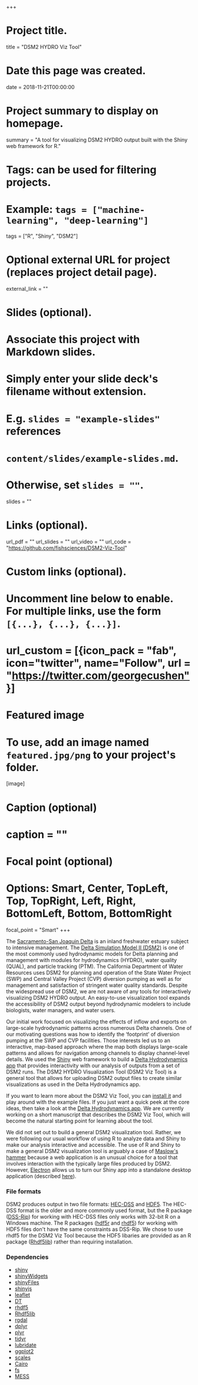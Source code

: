 +++
# Project title.
title = "DSM2 HYDRO Viz Tool"

# Date this page was created.
date = 2018-11-21T00:00:00

# Project summary to display on homepage.
summary = "A tool for visualizing DSM2 HYDRO output built with the Shiny web framework for R."

# Tags: can be used for filtering projects.
# Example: `tags = ["machine-learning", "deep-learning"]`
tags = ["R", "Shiny", "DSM2"]

# Optional external URL for project (replaces project detail page).
external_link = ""

# Slides (optional).
#   Associate this project with Markdown slides.
#   Simply enter your slide deck's filename without extension.
#   E.g. `slides = "example-slides"` references 
#   `content/slides/example-slides.md`.
#   Otherwise, set `slides = ""`.
slides = ""

# Links (optional).
url_pdf = ""
url_slides = ""
url_video = ""
url_code = "https://github.com/fishsciences/DSM2-Viz-Tool"

# Custom links (optional).
#   Uncomment line below to enable. For multiple links, use the form `[{...}, {...}, {...}]`.
# url_custom = [{icon_pack = "fab", icon="twitter", name="Follow", url = "https://twitter.com/georgecushen"}]

# Featured image
# To use, add an image named `featured.jpg/png` to your project's folder. 
[image]
  # Caption (optional)
  # caption = ""
  
  # Focal point (optional)
  # Options: Smart, Center, TopLeft, Top, TopRight, Left, Right, BottomLeft, Bottom, BottomRight
  focal_point = "Smart"
+++

The [Sacramento-San Joaquin Delta](https://sacdeltaguide.atavist.com/) is an inland freshwater estuary subject to intensive management. The [Delta Simulation Model II (DSM2)](http://baydeltaoffice.water.ca.gov/modeling/deltamodeling/models/dsm2/dsm2.cfm) is one of the most commonly used hydrodynamic models for Delta planning and management with modules for hydrodynamics (HYDRO), water quality (QUAL), and particle tracking (PTM). The California Department of Water Resources uses DSM2 for planning and operation of the State Water Project (SWP) and Central Valley Project (CVP) diversion pumping as well as for management and satisfaction of stringent water quality standards. Despite the widespread use of DSM2, we are not aware of any tools for interactively visualizing DSM2 HYDRO output. An easy-to-use visualization tool expands the accessibility of DSM2 output beyond hydrodynamic modelers to include biologists, water managers, and water users.

Our initial work focused on visualizing the effects of inflow and exports on large-scale hydrodynamic patterns across numerous Delta channels. One of our motivating questions was how to identify the ‘footprint’ of diversion pumping at the SWP and CVP facilities. Those interests led us to an interactive, map-based approach where the map both displays large-scale patterns and allows for navigation among channels to display channel-level details. We used the [Shiny](https://shiny.rstudio.com/) web framework to build a [Delta Hydrodynamics app](https://fishsciences.shinyapps.io/delta-hydrodynamics/) that provides interactivity with our analysis of outputs from a set of DSM2 runs. The DSM2 HYDRO Visualization Tool (DSM2 Viz Tool) is a general tool that allows for uploading DSM2 output files to create similar visualizations as used in the Delta Hydrodynamics app.

If you want to learn more about the DSM2 Viz Tool, you can [install it](https://github.com/fishsciences/DSM2-Viz-Tool) and play around with the example files. If you just want a quick peek at the core ideas, then take a look at the [Delta Hydrodynamics app](https://fishsciences.shinyapps.io/delta-hydrodynamics/). We are currently working on a short manuscript that describes the DSM2 Viz Tool, which will become the natural starting point for learning about the tool.

We did not set out to build a general DSM2 visualization tool. Rather, we were following our usual workflow of using R to analyze data and Shiny to make our analysis interactive and accessible. The use of R and Shiny to make a general DSM2 visualization tool is arguably a case of [Maslow's hammer](https://en.wikipedia.org/wiki/Law_of_the_instrument) because a web application is an unusual choice for a tool that involves interaction with the typically large files produced by DSM2. However, [Electron](https://electronjs.org/) allows us to turn our Shiny app into a standalone desktop application (described [here](/post/deploy-shiny-electron/)). 

### File formats

DSM2 produces output in two file formats: [HEC-DSS](http://www.hec.usace.army.mil/software/hec-dss/) and [HDF5](https://portal.hdfgroup.org/display/HDF5/HDF5). The HEC-DSS format is the older and more commonly used format, but the R package ([DSS-Rip](https://github.com/eheisman/dssrip)) for working with HEC-DSS files only works with 32-bit R on a Windows machine. The R packages ([hdf5r](https://github.com/hhoeflin/hdf5r) and [rhdf5](https://bioconductor.org/packages/release/bioc/html/rhdf5.html)) for working with HDF5 files don't have the same constraints as DSS-Rip. We chose to use rhdf5 for the DSM2 Viz Tool because the HDF5 libaries are provided as an R package ([Rhdf5lib](https://bioconductor.org/packages/release/bioc/html/Rhdf5lib.html)) rather than requiring installation.  

### Dependencies
* [shiny](http://shiny.rstudio.com)
* [shinyWidgets](https://dreamrs.github.io/shinyWidgets/index.html)
* [shinyFiles](https://github.com/thomasp85/shinyFiles)
* [shinyjs](https://deanattali.com/shinyjs/)
* [leaflet](https://rstudio.github.io/leaflet/)
* [DT](https://rstudio.github.io/DT/)
* [rhdf5](https://www.bioconductor.org/packages/release/bioc/html/rhdf5.html)
* [Rhdf5lib](https://bioconductor.org/packages/release/bioc/html/Rhdf5lib.html)
* [rgdal](https://cran.r-project.org/web/packages/rgdal/index.html)
* [dplyr](https://dplyr.tidyverse.org)
* [plyr](http://plyr.had.co.nz)
* [tidyr](https://tidyr.tidyverse.org)
* [lubridate](https://lubridate.tidyverse.org)
* [ggplot2](https://ggplot2.tidyverse.org)
* [scales](https://scales.r-lib.org)
* [Cairo](https://cran.r-project.org/web/packages/Cairo/index.html)
* [fs](https://fs.r-lib.org)
* [MESS](https://github.com/ekstroem/MESS)



